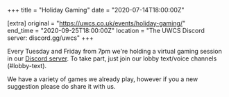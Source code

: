 +++
title = "Holiday Gaming"
date = "2020-07-14T18:00:00Z"

[extra]
original = "https://uwcs.co.uk/events/holiday-gaming/"    
end_time = "2020-09-25T18:00:00Z"
location = "The UWCS Discord server: discord.gg/uwcs"
+++

Every Tuesday and Friday from 7pm we're holding a virtual gaming session in our [Discord server](http://discord.gg/uwcs). To take part, just join our lobby text/voice channels (\#lobby-text).  
  
We have a variety of games we already play, however if you a new suggestion please do share it with us.

